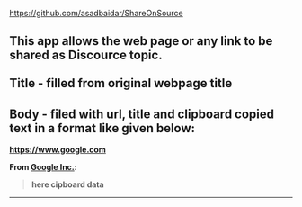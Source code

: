 https://github.com/asadbaidar/ShareOnSource

<b>This app allows the web page or any link to be shared as Discource topic.<b>
<br><br>
Title - filled from original webpage title
-------------------
Body - filed with url, title and clipboard copied text in a format like given below:
-------------------
https://www.google.com

From [Google Inc.](https://www.google.com):
> here cipboard data
-------------------
